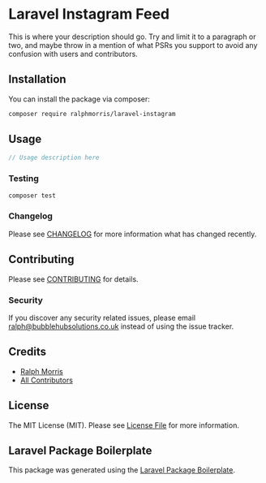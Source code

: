 # Laravel Instagram Feed

<!-- [![Latest Version on Packagist](https://img.shields.io/packagist/v/ralphmorris/laravel-instagram.svg?style=flat-square)](https://packagist.org/packages/ralphmorris/laravel-instagram) -->
<!-- [![Build Status](https://img.shields.io/travis/ralphmorris/laravel-instagram/master.svg?style=flat-square)](https://travis-ci.org/ralphmorris/laravel-instagram) -->
<!-- [![Quality Score](https://img.shields.io/scrutinizer/g/ralphmorris/laravel-instagram.svg?style=flat-square)](https://scrutinizer-ci.com/g/ralphmorris/laravel-instagram) -->
<!-- [![Total Downloads](https://img.shields.io/packagist/dt/ralphmorris/laravel-instagram.svg?style=flat-square)](https://packagist.org/packages/ralphmorris/laravel-instagram) -->

This is where your description should go. Try and limit it to a paragraph or two, and maybe throw in a mention of what PSRs you support to avoid any confusion with users and contributors.

## Installation

You can install the package via composer:

```bash
composer require ralphmorris/laravel-instagram
```

## Usage

``` php
// Usage description here
```

### Testing

``` bash
composer test
```

### Changelog

Please see [CHANGELOG](CHANGELOG.md) for more information what has changed recently.

## Contributing

Please see [CONTRIBUTING](CONTRIBUTING.md) for details.

### Security

If you discover any security related issues, please email ralph@bubblehubsolutions.co.uk instead of using the issue tracker.

## Credits

- [Ralph Morris](https://github.com/ralphmorris)
- [All Contributors](../../contributors)

## License

The MIT License (MIT). Please see [License File](LICENSE.md) for more information.

## Laravel Package Boilerplate

This package was generated using the [Laravel Package Boilerplate](https://laravelpackageboilerplate.com).